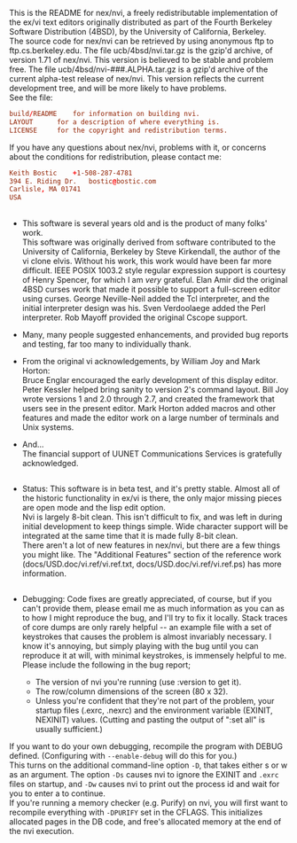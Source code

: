 This is the README for nex/nvi, a freely redistributable implementation
of the ex/vi text editors originally distributed as part of the Fourth
Berkeley Software Distribution (4BSD), by the University of California,
Berkeley.  
The source code for nex/nvi can be retrieved by using anonymous ftp to
ftp.cs.berkeley.edu.  The file ucb/4bsd/nvi.tar.gz is the gzip'd archive,
of version 1.71 of nex/nvi.  This version is believed to be stable and
problem free.  The file ucb/4bsd/nvi-###.ALPHA.tar.gz is a gzip'd archive
of the current alpha-test release of nex/nvi.  This version reflects the
current development tree, and will be more likely to have problems.  
See the file:
```conf
build/README	for information on building nvi.
LAYOUT		for a description of where everything is.
LICENSE		for the copyright and redistribution terms.
```

If you have any questions about nex/nvi, problems with it, or concerns
about the conditions for redistribution, please contact me:
```conf
Keith Bostic	+1-508-287-4781
394 E. Riding Dr.	bostic@bostic.com
Carlisle, MA 01741
USA
```

##
* This software is several years old and is the product of many folks' work.  
	This software was originally derived from software contributed to
	the University of California, Berkeley by Steve Kirkendall, the
	author of the vi clone elvis.  Without his work, this work would
	have been far more difficult.
	IEEE POSIX 1003.2 style regular expression support is courtesy of
	Henry Spencer, for which I am *very* grateful.
	Elan Amir did the original 4BSD curses work that made it possible
	to support a full-screen editor using curses.
	George Neville-Neil added the Tcl interpreter, and the initial
	interpreter design was his.
	Sven Verdoolaege added the Perl interpreter.
	Rob Mayoff provided the original Cscope support.
	
* Many, many people suggested enhancements, and provided bug reports and
  testing, far too many to individually thank.
  
* From the original vi acknowledgements, by William Joy and Mark Horton:  
	Bruce Englar encouraged the early development of this display
	editor.  Peter Kessler helped bring sanity to version 2's
	command layout.  Bill Joy wrote versions 1 and 2.0 through 2.7,
	and created the framework that users see in the present editor.
	Mark Horton added macros and other features and made the editor
	work on a large number of terminals and Unix systems.
	
* And...  
	The financial support of UUNET Communications Services is gratefully
	acknowledged.
	
##
* Status:
	This software is in beta test, and it's pretty stable.  Almost all of the
	historic functionality in ex/vi is there, the only major missing pieces
	are open mode and the lisp edit option.  
	Nvi is largely 8-bit clean.  This isn't difficult to fix, and was left in
	during initial development to keep things simple.  Wide character support
	will be integrated at the same time that it is made fully 8-bit clean.  
	There aren't a lot of new features in nex/nvi, but there are a few things
	you might like.  The "Additional Features" section of the reference work
	(docs/USD.doc/vi.ref/vi.ref.txt, docs/USD.doc/vi.ref/vi.ref.ps) has more
	information.

##
* Debugging:
	Code fixes are greatly appreciated, of course, but if you can't provide
	them, please email me as much information as you can as to how I might
	reproduce the bug, and I'll try to fix it locally.  Stack traces of core
	dumps are only rarely helpful -- an example file with a set of keystrokes
	that causes the problem is almost invariably necessary.  I know it's
	annoying, but simply playing with the bug until you can reproduce it at
	will, with minimal keystrokes, is immensely helpful to me.  
	Please include the following in the bug report;

	* The version of nvi you're running (use :version to get it).
	* The row/column dimensions of the screen (80 x 32).
	* Unless you're confident that they're not part of the problem,
	  your startup files (.exrc, .nexrc) and the environment variable
	  (EXINIT, NEXINIT) values.  (Cutting and pasting the output
	  of ":set all" is usually sufficient.)

If you want to do your own debugging, recompile the program with DEBUG
defined.  (Configuring with `--enable-debug` will do this for you.)  
This turns on the additional command-line option `-D`, that takes either s or w
as an argument.  The option `-Ds` causes nvi to ignore the EXINIT and
`.exrc` files on startup, and `-Dw` causes nvi to print out the process id
and wait for you to enter a <carriage-return> to continue.   
If you're running a memory checker (e.g. Purify) on nvi, you will first
want to  recompile everything with `-DPURIFY` set in the CFLAGS.  This
initializes allocated pages in the DB code, and free's allocated memory
at the end of the nvi execution.
